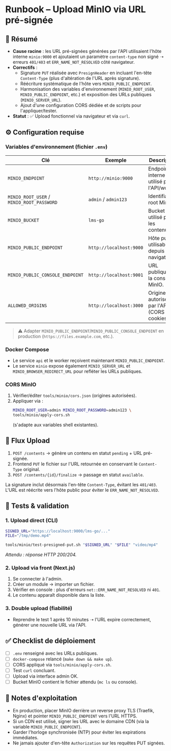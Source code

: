 # Runbook – Upload MinIO via URL pré-signée

## 🎯 Résumé
- **Cause racine** : les URL pré-signées générées par l'API utilisaient l'hôte interne `minio:9000` et ajoutaient un paramètre `content-type` non signé ➝ erreurs `401/403` et `ERR_NAME_NOT_RESOLVED` côté navigateur.
- **Correctifs** :
  - Signature `PUT` réalisée avec `PresignHeader` en incluant l'en-tête `Content-Type` (plus d'altération de l'URL après signature).
  - Réécriture systématique de l'hôte vers `MINIO_PUBLIC_ENDPOINT`.
  - Harmonisation des variables d'environnement (`MINIO_ROOT_USER`, `MINIO_PUBLIC_ENDPOINT`, etc.) et exposition des URLs publiques (`MINIO_SERVER_URL`).
  - Ajout d'une configuration CORS dédiée et de scripts pour l'appliquer/tester.
- **Statut** : ✅ Upload fonctionnel via navigateur et via `curl`.

## ⚙️ Configuration requise

### Variables d'environnement (fichier `.env`)
| Clé | Exemple | Description |
|-----|---------|-------------|
| `MINIO_ENDPOINT` | `http://minio:9000` | Endpoint interne utilisé par l'API/worker. |
| `MINIO_ROOT_USER` / `MINIO_ROOT_PASSWORD` | `admin` / `admin123` | Identifiants root MinIO. |
| `MINIO_BUCKET` | `lms-go` | Bucket utilisé pour les contenus. |
| `MINIO_PUBLIC_ENDPOINT` | `http://localhost:9000` | Hôte public utilisable depuis le navigateur. |
| `MINIO_PUBLIC_CONSOLE_ENDPOINT` | `http://localhost:9001` | URL publique de la console MinIO. |
| `ALLOWED_ORIGINS` | `http://localhost:3000` | Origines autorisées par l'API (CORS + cookies). |

> ⚠️ Adapter `MINIO_PUBLIC_ENDPOINT`/`MINIO_PUBLIC_CONSOLE_ENDPOINT` en production (`https://files.example.com`, etc.).

### Docker Compose
- Le service `api` et le worker reçoivent maintenant `MINIO_PUBLIC_ENDPOINT`.
- Le service `minio` expose également `MINIO_SERVER_URL` et `MINIO_BROWSER_REDIRECT_URL` pour refléter les URLs publiques.

### CORS MinIO
1. Vérifier/éditer `tools/minio/cors.json` (origines autorisées).
2. Appliquer via :
   ```bash
   MINIO_ROOT_USER=admin MINIO_ROOT_PASSWORD=admin123 \
   tools/minio/apply-cors.sh
   ```
   (s'adapte aux variables shell existantes).

## 🔄 Flux Upload
1. `POST /contents` → génère un contenu en statut `pending` + URL pré-signée.
2. Frontend `PUT` le fichier sur l'URL retournée en conservant le `Content-Type` original.
3. `POST /contents/{id}/finalize` → passage en statut `available`.

La signature inclut désormais l'en-tête `Content-Type`, évitant les `401/403`. L'URL est réécrite vers l'hôte public pour éviter le `ERR_NAME_NOT_RESOLVED`.

## 🧪 Tests & validation

### 1. Upload direct (CLI)
```bash
SIGNED_URL="https://localhost:9000/lms-go/..."
FILE="/tmp/demo.mp4"

tools/minio/test-presigned-put.sh "$SIGNED_URL" "$FILE" "video/mp4"
```
_Attendu : réponse HTTP 200/204._

### 2. Upload via front (Next.js)
1. Se connecter à l'admin.
2. Créer un module → importer un fichier.
3. Vérifier en console : plus d'erreurs `net::ERR_NAME_NOT_RESOLVED` ni `401`.
4. Le contenu apparaît disponible dans la liste.

### 3. Double upload (fiabilité)
- Reprendre le test 1 après 10 minutes ➝ l'URL expire correctement, générer une nouvelle URL via l'API.

## ✅ Checklist de déploiement
- [ ] `.env` renseigné avec les URLs publiques.
- [ ] `docker-compose` relancé (`make down && make up`).
- [ ] CORS appliqué via `tools/minio/apply-cors.sh`.
- [ ] Test `curl` concluant.
- [ ] Upload via interface admin OK.
- [ ] Bucket MinIO contient le fichier attendu (`mc ls` ou console).

## 📝 Notes d'exploitation
- En production, placer MinIO derrière un reverse proxy TLS (Traefik, Nginx) et pointer `MINIO_PUBLIC_ENDPOINT` vers l'URL HTTPS.
- Si un CDN est utilisé, signer les URL avec le domaine CDN (via la variable `MINIO_PUBLIC_ENDPOINT`).
- Garder l'horloge synchronisée (NTP) pour éviter les expirations immédiates.
- Ne jamais ajouter d'en-tête `Authorization` sur les requêtes PUT signées.

